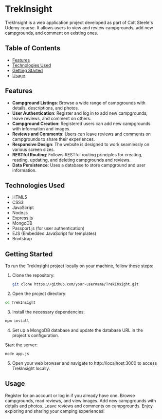 # TrekInsight

TrekInsight is a web application project developed as part of Colt Steele's Udemy course. It allows users to view and review campgrounds, add new campgrounds, and comment on existing ones.

## Table of Contents

- [Features](#features)
- [Technologies Used](#technologies-used)
- [Getting Started](#getting-started)
- [Usage](#usage)

## Features

- **Campground Listings**: Browse a wide range of campgrounds with details, descriptions, and photos.
- **User Authentication**: Register and log in to add new campgrounds, leave reviews, and comment on others.
- **Campground Creation**: Registered users can add new campgrounds with information and images.
- **Reviews and Comments**: Users can leave reviews and comments on campgrounds to share their experiences.
- **Responsive Design**: The website is designed to work seamlessly on various screen sizes.
- **RESTful Routing**: Follows RESTful routing principles for creating, reading, updating, and deleting campgrounds and reviews.
- **Data Persistence**: Uses a database to store campground and user information.

## Technologies Used

- HTML5
- CSS3
- JavaScript
- Node.js
- Express.js
- MongoDB
- Passport.js (for user authentication)
- EJS (Embedded JavaScript for templates)
- Bootstrap

## Getting Started

To run the TrekInsight project locally on your machine, follow these steps:

1. Clone the repository:

   ```bash
   git clone https://github.com/your-username/TrekInsight.git
   ```
2. Open the project directory:
  ```bash
  cd TrekInsight
  ```
3. Install the necessary dependencies:

  ```bash
  npm install
  ```
4. Set up a MongoDB database and update the database URL in the project's configuration.

Start the server:

  ```bash
  node app.js
  ```
5. Open your web browser and navigate to http://localhost:3000 to access TrekInsight locally.

## Usage
Register for an account or log in if you already have one.
Browse campgrounds, read reviews, and view images.
Add new campgrounds with details and photos.
Leave reviews and comments on campgrounds.
Enjoy exploring and sharing your camping experiences!


